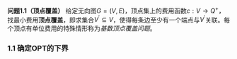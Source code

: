 **问题1.1（顶点覆盖）** 给定无向图$G = (V, E)$，顶点集上的费用函数$c:V\rightarrow Q^+$，找最小费用**顶点覆盖**，即求集合$V^{'}\subseteq V$，使得每条边至少有一个端点与$V^{'}$关联。每个顶点有单位费用的特殊情形称为$基数顶点覆盖问题$。

### 1.1 确定OPT的下界
